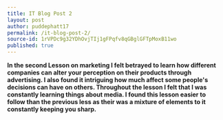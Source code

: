 ```yaml
---
title: IT Blog Post 2
layout: post
author: puddephatt17
permalink: /it-blog-post-2/
source-id: 1rVPDc9g32YDhOvjTIj1gFPqfv8qGBglGFTpMoxB11wo
published: true
---
```

**In the second Lesson on marketing I felt betrayed to learn how different companies can alter your perception on their products through advertising. I also found it intriguing how much affect some people's decisions can have on others. Throughout the lesson I felt that I was constantly learning things about media. I found this lesson easier to follow than the previous less as their was a mixture of elements to it constantly keeping you sharp.**

